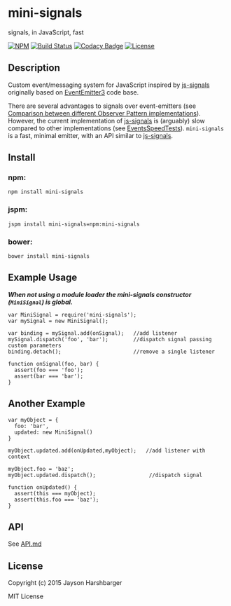 # mini-signals
signals, in JavaScript, fast

[![NPM](https://img.shields.io/npm/v/mini-signals.svg)](https://www.npmjs.com/package/mini-signals) [![Build Status](https://travis-ci.org/Hypercubed/mini-signals.svg)](https://travis-ci.org/Hypercubed/mini-signals/) [![Codacy Badge](https://api.codacy.com/project/badge/18fa3fdfb90b43c7966f817124307d66)](https://www.codacy.com/app/hypercubed/mini-signals) [![License](https://img.shields.io/badge/license-MIT-blue.svg)](https://github.com/Hypercubed/mini-signals/blob/master/LICENSE)

## Description

Custom event/messaging system for JavaScript inspired by [js-signals](https://github.com/millermedeiros/js-signals) originally based on [EventEmitter3](https://github.com/primus/eventemitter3) code base.

There are several advantages to signals over event-emitters (see [Comparison between different Observer Pattern implementations](https://github.com/millermedeiros/js-signals/wiki/Comparison-between-different-Observer-Pattern-implementations)).  However, the current implementation of [js-signals](https://github.com/millermedeiros/js-signals) is (arguably) slow compared to other implementations (see [EventsSpeedTests](https://github.com/Hypercubed/EventsSpeedTests)).  `mini-signals` is a fast, minimal emitter, with an API similar to [js-signals](https://github.com/millermedeiros/js-signals).

## Install

### npm:

```
npm install mini-signals
```

### jspm:

```
jspm install mini-signals=npm:mini-signals
```

### bower:

```
bower install mini-signals
```

## Example Usage

***When not using a module loader the mini-signals constructor (`MiniSignal`) is global.***

```
var MiniSignal = require('mini-signals');
var mySignal = new MiniSignal();

var binding = mySignal.add(onSignal);   //add listener
mySignal.dispatch('foo', 'bar');        //dispatch signal passing custom parameters
binding.detach();                       //remove a single listener

function onSignal(foo, bar) {
  assert(foo === 'foo');
  assert(bar === 'bar');
}
```

## Another Example

```
var myObject = {
  foo: 'bar',
  updated: new MiniSignal()
}

myObject.updated.add(onUpdated,myObject);   //add listener with context

myObject.foo = 'baz';
myObject.updated.dispatch();                 //dispatch signal

function onUpdated() {
  assert(this === myObject);
  assert(this.foo === 'baz');
}
```

## API

See [API.md](https://github.com/Hypercubed/mini-signals/blob/master/API.md)

## License

Copyright (c) 2015 Jayson Harshbarger

MIT License
